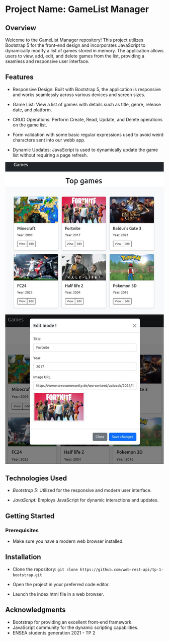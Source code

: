 # Project Name: GameList Manager

## Overview

Welcome to the GameList Manager repository! This project utilizes Bootstrap 5 for the front-end design and incorporates JavaScript to dynamically modify a list of games stored in memory. The application allows users to view, add, edit, and delete games from the list, providing a seamless and responsive user interface.

## Features

- Responsive Design: Built with Bootstrap 5, the application is responsive and works seamlessly across various devices and screen sizes.

- Game List: View a list of games with details such as title, genre, release date, and platform.

- CRUD Operations: Perform Create, Read, Update, and Delete operations on the game list.

- Form validation with some basic regular expressions used to avoid weird characters sent into our webb app.

- Dynamic Updates: JavaScript is used to dynamically update the game list without requiring a page refresh.

![Game manager](screenshot.jpg)
![Game manager](screenshot-2.jpg)

## Technologies Used

- _Bootstrap 5:_ Utilized for the responsive and modern user interface.

- _JavaScript:_ Employs JavaScript for dynamic interactions and updates.

## Getting Started

### Prerequisites

- Make sure you have a modern web browser installed.

## Installation

- Clone the repository:
  `git clone https://github.com/web-rest-api/tp-1-bootstrap.git`
- Open the project in your preferred code editor.

- Launch the index.html file in a web browser.

## Acknowledgments

- Bootstrap for providing an excellent front-end framework.
- JavaScript community for the dynamic scripting capabilities.
- ENSEA students generation 2021 - TP 2
